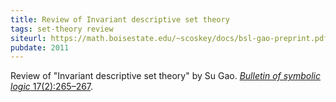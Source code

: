 ```yaml
---
title: Review of Invariant descriptive set theory
tags: set-theory review
siteurl: https://math.boisestate.edu/~scoskey/docs/bsl-gao-preprint.pdf
pubdate: 2011
---
```


Review of "Invariant descriptive set theory" by Su Gao. [*Bulletin of symbolic logic* 17(2):265–267](https://dx.doi.org/10.2178/bsl/1305810914).
